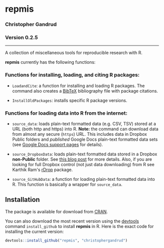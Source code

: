repmis
===

### Christopher Gandrud
### Version 0.2.5

---

A collection of miscellaneous tools for reproducible research with R.

**repmis** currently has the following functions:

### Functions for installing, loading, and citing R packages:

- `LoadandCite`: a function for installing and loading R packages. The command also creates a [BibTeX](http://en.wikipedia.org/wiki/BibTeX) bibliography file with package citations.

- `InstallOldPackages`: installs specific R package versions.

### Functions for loading data into R from the internet:

- `source_data`: loads plain-text formatted data (e.g. CSV, TSV) stored at a URL (both http and https) into R. **Note:** the command can download data from almost any secure (`https`) URL. This includes data in Dropbox Public folders and *published* Google Docs plain-text formatted data sets (see [Google Docs support pages](http://support.google.com/drive/bin/answer.py?hl=en&answer=37579) for details).

- `source_DropboxData`: loads plain-text formatted data stored in a Dropbox **non-Public** folder. See [this blog post](http://christophergandrud.blogspot.com/2013/04/dropbox-r-data.html) for more details. Also, if you are looking for full Dropbox control (not just data downloading) from R see Karthik Ram's [rDrop](https://github.com/karthikram/rDrop) package.

- `source_GitHubData`: a function for loading plain-text formatted data into R. This function is basically a wrapper for `source_data`.

## Installation

The package is available for download from [CRAN](http://cran.r-project.org/web/packages/repmis/). 

You can also download the most recent version using the [devtools](https://github.com/hadley/devtools) command `install_github` to install **repmis** in R. Here is the exact code for installing the current version:

```r
devtools::install_github("repmis", "christophergandrud")
```
